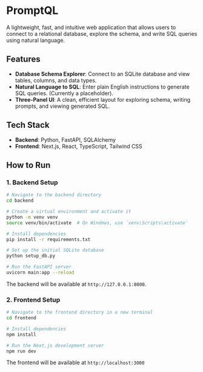 # PromptQL

A lightweight, fast, and intuitive web application that allows users to connect to a relational database, explore the schema, and write SQL queries using natural language.

## Features

- **Database Schema Explorer**: Connect to an SQLite database and view tables, columns, and data types.
- **Natural Language to SQL**: Enter plain English instructions to generate SQL queries. (Currently a placeholder).
- **Three-Panel UI**: A clean, efficient layout for exploring schema, writing prompts, and viewing generated SQL.

## Tech Stack

- **Backend**: Python, FastAPI, SQLAlchemy
- **Frontend**: Next.js, React, TypeScript, Tailwind CSS

## How to Run

### 1. Backend Setup

```bash
# Navigate to the backend directory
cd backend

# Create a virtual environment and activate it
python -m venv venv
source venv/bin/activate  # On Windows, use `venv\Scripts\activate`

# Install dependencies
pip install -r requirements.txt

# Set up the initial SQLite database
python setup_db.py

# Run the FastAPI server
uvicorn main:app --reload
```
The backend will be available at `http://127.0.0.1:8000`.

### 2. Frontend Setup

```bash
# Navigate to the frontend directory in a new terminal
cd frontend

# Install dependencies
npm install

# Run the Next.js development server
npm run dev
```
The frontend will be available at `http://localhost:3000`